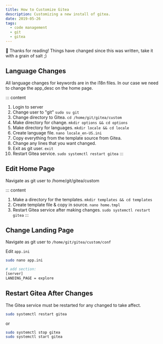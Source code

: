 ```yaml
---
title: How to Customize Gitea
description: Customizing a new install of gitea.
date: 2019-05-26
tags:
  - code management
  - git
  - gitea
---
```


<div class="notification">
 👋 Thanks for reading! Things have changed since this was written, take it with a grain of salt ;)
</div>

## Language Changes

All language changes for keywords are in the i18n files. In our case we need to change the app_desc on the home page.

::: content

1. Login to server
2. Change user to "git" `sudo su git`
3. Change directory to Gitea. `cd /home/git/gitea/custom`
4. Make directory for change. `mkdir options && cd options`
5. Make directory for languages. `mkdir locale && cd locale`
6. Create language file. `nano locale_en-US.ini`
7. Copy everything from the template source from Gitea.
8. Change any lines that you want changed.
9. Exit as git user. `exit`
10. Restart Gitea service. `sudo systemctl restart gitea`
    :::

## Edit Home Page

Navigate as git user to /home/git/gitea/custom

::: content

1. Make a directory for the templates. `mkdir templates && cd templates`
2. Create template file & copy in source. `nano home.tmpl`
3. Restart Gitea service after making changes. `sudo systemctl restart gitea`
   :::

## Change Landing Page

Navigate as git user to `/home/git/gitea/custom/conf`

Edit `app.ini`

```bash
sudo nano app.ini

# add section:
[server]
LANDING_PAGE = explore
```

## Restart Gitea After Changes

The Gitea service must be restarted for any changed to take affect.

```bash
sudo systemctl restart gitea
```

or

```bash
sudo systemctl stop gitea
sudo systemctl start gitea
```
